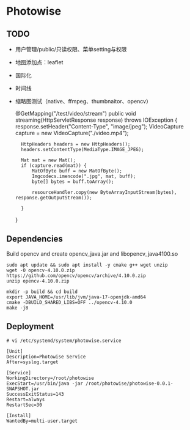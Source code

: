 # Photowise

## TODO
- 用户管理/public/只读权限、菜单setting与权限
- 地图添加点：leaflet
- 国际化
- 时间线
- 缩略图测试（native、ffmpeg、thumbnaitor、opencv）


    @GetMapping("/test/video/stream")
    public void streaming(HttpServletResponse response) throws IOException {
        response.setHeader("Content-Type", "image/jpeg");
        VideoCapture capture = new VideoCapture("./video.mp4");

        HttpHeaders headers = new HttpHeaders();
        headers.setContentType(MediaType.IMAGE_JPEG);

        Mat mat = new Mat();
        if (capture.read(mat)) {
            MatOfByte buff = new MatOfByte();
            Imgcodecs.imencode(".jpg", mat, buff);
            byte[] bytes = buff.toArray();

            resourceHandler.copy(new ByteArrayInputStream(bytes), response.getOutputStream());

        }
    }


## Dependencies

Build opencv and create opencv_java.jar and libopencv_java4100.so
```
sudo apt update && sudo apt install -y cmake g++ wget unzip
wget -O opencv-4.10.0.zip https://github.com/opencv/opencv/archive/4.10.0.zip
unzip opencv-4.10.0.zip

mkdir -p build && cd build
export JAVA_HOME=/usr/lib/jvm/java-17-openjdk-amd64
cmake -DBUILD_SHARED_LIBS=OFF ../opencv-4.10.0
make -j8
```

## Deployment

```
# vi /etc/systemd/system/photowise.service

[Unit]
Description=Photowise Service
After=syslog.target

[Service]
WorkingDirectory=/root/photowise
ExecStart=/usr/bin/java -jar /root/photowise/photowise-0.0.1-SNAPSHOT.jar
SuccessExitStatus=143
Restart=always
RestartSec=30

[Install]
WantedBy=multi-user.target
```